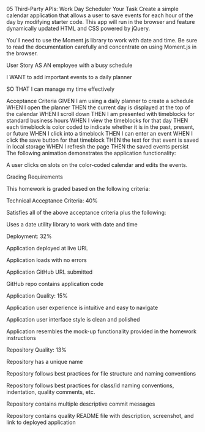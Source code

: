 05 Third-Party APIs: Work Day Scheduler
Your Task
Create a simple calendar application that allows a user to save events for each hour of the day by modifying starter code. This app will run in the browser and feature dynamically updated HTML and CSS powered by jQuery.

You'll need to use the Moment.js library to work with date and time. 
Be sure to read the documentation carefully and concentrate on using Moment.js in the browser.

User Story
AS AN employee with a busy schedule

I WANT to add important events to a daily planner

SO THAT I can manage my time effectively

Acceptance Criteria
GIVEN I am using a daily planner to create a schedule
WHEN I open the planner
THEN the current day is displayed at the top of the calendar
WHEN I scroll down
THEN I am presented with timeblocks for standard business hours
WHEN I view the timeblocks for that day
THEN each timeblock is color coded to indicate whether it is in the past, present, or future
WHEN I click into a timeblock
THEN I can enter an event
WHEN I click the save button for that timeblock
THEN the text for that event is saved in local storage
WHEN I refresh the page
THEN the saved events persist
The following animation demonstrates the application functionality:

A user clicks on slots on the color-coded calendar and edits the events.

Grading Requirements

This homework is graded based on the following criteria:

Technical Acceptance Criteria: 40%

Satisfies all of the above acceptance criteria plus the following:

Uses a date utility library to work with date and time

Deployment: 32%

Application deployed at live URL

Application loads with no errors

Application GitHub URL submitted

GitHub repo contains application code

Application Quality: 15%

Application user experience is intuitive and easy to navigate

Application user interface style is clean and polished

Application resembles the mock-up functionality provided in the homework instructions

Repository Quality: 13%

Repository has a unique name

Repository follows best practices for file structure and naming conventions

Repository follows best practices for class/id naming conventions, indentation, quality comments, etc.

Repository contains multiple descriptive commit messages

Repository contains quality README file with description, screenshot, and link to deployed application

